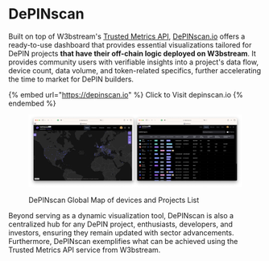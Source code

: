 # DePINscan

Built on top of W3bstream's [Trusted Metrics API](http://127.0.0.1:5000/o/-MQ9LhchTp7\_QJr-AYG0/s/f2s3zCHPO4kfjqwDZ9Gw/), [DePINscan.io](https://depinscan.io/) offers a ready-to-use dashboard that provides essential visualizations tailored for DePIN projects **that have their off-chain logic deployed on W3bstream**. It provides community users with verifiable insights into a project's data flow, device count, data volume, and token-related specifics, further accelerating the time to market for DePIN builders.

{% embed url="https://depinscan.io" %}
Click to Visit depinscan.io
{% endembed %}

<figure><img src="../.gitbook/assets/image (2).png" alt=""><figcaption><p>DePINscan Global Map of devices and Projects List</p></figcaption></figure>

Beyond serving as a dynamic visualization tool, DePINscan is also a centralized hub for any DePIN project, enthusiasts, developers, and investors, ensuring they remain updated with sector advancements. Furthermore, DePINscan exemplifies what can be achieved using the Trusted Metrics API service from W3bstream.
